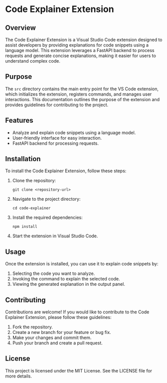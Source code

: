 # Code Explainer Extension

## Overview

The Code Explainer Extension is a Visual Studio Code extension designed to assist developers by providing explanations for code snippets using a language model. This extension leverages a FastAPI backend to process requests and generate concise explanations, making it easier for users to understand complex code.

## Purpose

The `src` directory contains the main entry point for the VS Code extension, which initializes the extension, registers commands, and manages user interactions. This documentation outlines the purpose of the extension and provides guidelines for contributing to the project.

## Features

- Analyze and explain code snippets using a language model.
- User-friendly interface for easy interaction.
- FastAPI backend for processing requests.

## Installation

To install the Code Explainer Extension, follow these steps:

1. Clone the repository:
   ```
   git clone <repository-url>
   ```

2. Navigate to the project directory:
   ```
   cd code-explainer
   ```

3. Install the required dependencies:
   ```
   npm install
   ```

4. Start the extension in Visual Studio Code.

## Usage

Once the extension is installed, you can use it to explain code snippets by:

1. Selecting the code you want to analyze.
2. Invoking the command to explain the selected code.
3. Viewing the generated explanation in the output panel.

## Contributing

Contributions are welcome! If you would like to contribute to the Code Explainer Extension, please follow these guidelines:

1. Fork the repository.
2. Create a new branch for your feature or bug fix.
3. Make your changes and commit them.
4. Push your branch and create a pull request.

## License

This project is licensed under the MIT License. See the LICENSE file for more details.